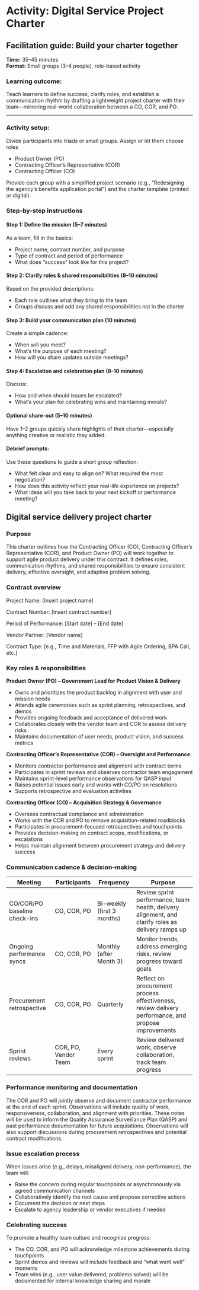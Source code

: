 # Activity: Digital Service Project Charter

## Facilitation guide: Build your charter together

**Time:** 35–45 minutes  
**Format:** Small groups (3–4 people), role-based activity

### Learning outcome: 
Teach learners to define success, clarify roles, and establish a communication rhythm by drafting a lightweight project charter with their team—mirroring real-world collaboration between a CO, COR, and PO.

---

### Activity setup: 
Divide participants into triads or small groups. Assign or let them choose roles

- Product Owner (PO)  
- Contracting Officer’s Representative (COR) 
- Contracting Officer (CO)  

Provide each group with a simplified project scenario (e.g., “Redesigning the agency’s benefits application portal”) and the charter template (printed or digital).

### Step-by-step instructions

#### Step 1: Define the mission (5–7 minutes)
As a team, fill in the basics:

- Project name, contract number, and purpose 
- Type of contract and period of performance  
- What does “success” look like for this project?  

#### Step 2: Clarify roles & shared responsibilities (8–10 minutes)  
Based on the provided descriptions:

- Each role outlines what they bring to the team  
- Groups discuss and add any shared responsibilities not in the charter  

#### Step 3: Build your communication plan (10 minutes)  
Create a simple cadence:

- When will you meet?  
- What’s the purpose of each meeting? 
- How will you share updates outside meetings?  

#### Step 4: Escalation and celebration plan (8–10 minutes)  
Discuss:

- How and when should issues be escalated?  
- What’s your plan for celebrating wins and maintaining morale?  

#### Optional share-out (5–10 minutes)  
Have 1–2 groups quickly share highlights of their charter—especially anything creative or realistic they added.

#### Debrief prompts:  
Use these questions to guide a short group reflection:

- What felt clear and easy to align on? What required the most negotiation?  
- How does this activity reflect your real-life experience on projects?  
- What ideas will you take back to your next kickoff or performance meeting?

## Digital service delivery project charter

### Purpose

This charter outlines how the Contracting Officer (CO), Contracting Officer’s Representative (COR), and Product Owner (PO) will work together to support agile product delivery under this contract. It defines roles, communication rhythms, and shared responsibilities to ensure consistent delivery, effective oversight, and adaptive problem solving.

### Contract overview

Project Name: \[Insert project name\]

Contract Number: \[Insert contract number\]

Period of Performance: \[Start date\] – \[End date\]

Vendor Partner: \[Vendor name\]

Contract Type: \[e.g., Time and Materials, FFP with Agile Ordering, BPA Call, etc.\]

### Key roles & responsibilities

**Product Owner (PO) – Government Lead for Product Vision & Delivery**

- Owns and prioritizes the product backlog in alignment with user and mission needs
- Attends agile ceremonies such as sprint planning, retrospectives, and demos
- Provides ongoing feedback and acceptance of delivered work
- Collaborates closely with the vendor team and COR to assess delivery risks
- Maintains documentation of user needs, product vision, and success metrics

**Contracting Officer’s Representative (COR) – Oversight and Performance**

- Monitors contractor performance and alignment with contract terms
- Participates in sprint reviews and observes contractor team engagement
- Maintains sprint-level performance observations for QASP input
- Raises potential issues early and works with CO/PO on resolutions
- Supports retrospective and evaluation activities

**Contracting Officer (CO) – Acquisition Strategy & Governance**

- Oversees contractual compliance and administration
- Works with the COR and PO to remove acquisition-related roadblocks
- Participates in procurement-focused retrospectives and touchpoints
- Provides decision-making on contract scope, modifications, or escalations
- Helps maintain alignment between procurement strategy and delivery success



### Communication cadence & decision-making

| Meeting                     | Participants         | Frequency                 | Purpose                                                                                 |
|-----------------------------|-------------------|--------------------------|-----------------------------------------------------------------------------------------|
| CO/COR/PO baseline check-ins | CO, COR, PO        | Bi-weekly (first 3 months) | Review sprint performance, team health, delivery alignment, and clarify roles as delivery ramps up |
| Ongoing performance syncs    | CO, COR, PO        | Monthly (after Month 3)  | Monitor trends, address emerging risks, review progress toward goals                     |
| Procurement retrospective    | CO, COR, PO        | Quarterly                | Reflect on procurement process effectiveness, review delivery performance, and propose improvements |
| Sprint reviews               | COR, PO, Vendor Team | Every sprint             | Review delivered work, observe collaboration, track team progress                        |


### Performance monitoring and documentation

The COR and PO will jointly observe and document contractor performance at the end of each sprint. Observations will include quality of work, responsiveness, collaboration, and alignment with priorities. These notes will be used to inform the Quality Assurance Surveillance Plan (QASP) and past performance documentation for future acquisitions. Observations will also support discussions during procurement retrospectives and potential contract modifications.

### Issue escalation process

When issues arise (e.g., delays, misaligned delivery, non-performance), the team will:

- Raise the concern during regular touchpoints or asynchronously via agreed communication channels
- Collaboratively identify the root cause and propose corrective actions
- Document the decision or next steps
- Escalate to agency leadership or vendor executives if needed

### Celebrating success

To promote a healthy team culture and recognize progress:

- The CO, COR, and PO will acknowledge milestone achievements during touchpoints
- Sprint demos and reviews will include feedback and “what went well” moments
- Team wins (e.g., user value delivered, problems solved) will be documented for internal knowledge sharing and morale
